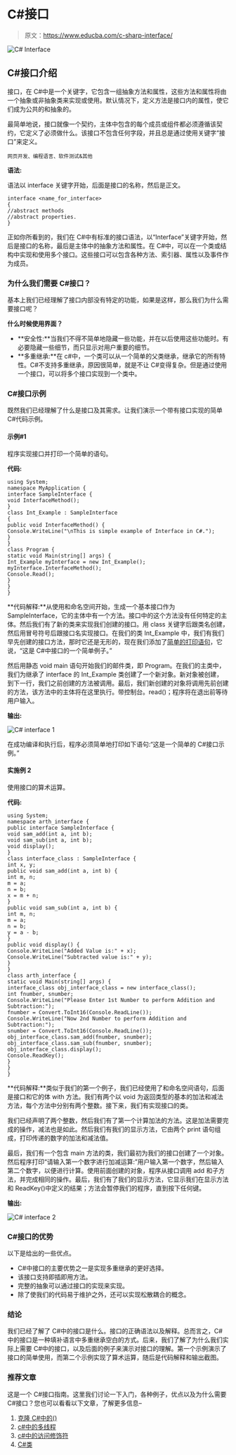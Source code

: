 # C#接口

> 原文：<https://www.educba.com/c-sharp-interface/>

![C# Interface](img/c268e34c570cc67c52368a4bb5980c9a.png)



## C#接口介绍

接口，在 C#中是一个关键字，它包含一组抽象方法和属性，这些方法和属性将由一个抽象或非抽象类来实现或使用。默认情况下，定义方法是接口内的属性，使它们成为公共的和抽象的。

最简单地说，接口就像一个契约，主体中包含的每个成员或组件都必须遵循该契约，它定义了必须做什么。该接口不包含任何字段，并且总是通过使用关键字“接口”来定义。

<small>网页开发、编程语言、软件测试&其他</small>

**语法:**

语法以 interface 关键字开始，后面是接口的名称，然后是正文。

```
interface <name_for_interface>
{
//abstract methods
//abstract properties.
}
```

正如你所看到的，我们在 C#中有标准的接口语法，以“Interface”关键字开始，然后是接口的名称，最后是主体中的抽象方法和属性。在 C#中，可以在一个类或结构中实现和使用多个接口。这些接口可以包含各种方法、索引器、属性以及事件作为成员。

### 为什么我们需要 C#接口？

基本上我们已经理解了接口内部没有特定的功能，如果是这样，那么我们为什么需要接口呢？

**什么时候使用界面？**

*   **安全性:**当我们不得不简单地隐藏一些功能，并在以后使用这些功能时。有必要隐藏一些细节，而只显示对用户重要的细节。
*   **多重继承:**在 c#中，一个类可以从一个简单的父类继承，继承它的所有特性。C#不支持多重继承，原因很简单，就是不让 C#变得复杂。但是通过使用一个接口，可以将多个接口实现到一个类中。

### C#接口示例

既然我们已经理解了什么是接口及其需求。让我们演示一个带有接口实现的简单 C#代码示例。

#### 示例#1

程序实现接口并打印一个简单的语句。

**代码:**

```
using System;
namespace MyApplication {
interface SampleInterface {
void InterfaceMethod();
}
class Int_Example : SampleInterface
{
public void InterfaceMethod() {
Console.WriteLine("\nThis is simple example of Interface in C#.");
}
}
class Program {
static void Main(string[] args) {
Int_Example myInterface = new Int_Example();
myInterface.InterfaceMethod();
Console.Read();
}
}
}
```

**代码解释:**从使用和命名空间开始，生成一个基本接口作为 SampleInterface，它的主体中有一个方法。接口中的这个方法没有任何特定的主体。然后我们有了新的类来实现我们创建的接口。用 class 关键字后跟类名创建，然后用冒号符号后跟接口名实现接口。在我们的类 Int_Example 中，我们有我们早先创建的接口方法，那时它还是无形的，现在我们添加了[简单的打印语句](https://www.educba.com/print-statement-in-python/)，它说，“这是 C#中接口的一个简单例子。”

然后用静态 void main 语句开始我们的邮件类，即 Program。在我们的主类中，我们为继承了 interface 的 Int_Example 类创建了一个新对象。新对象被创建，到下一行，我们之前创建的方法被调用。最后，我们新创建的对象将调用先前创建的方法，该方法中的主体将在这里执行。带控制台。read()；程序将在退出前等待用户输入。

**输出:**

![C# interface 1](img/116020ab217d52f952d54fd4d48711cd.png)



在成功编译和执行后，程序必须简单地打印如下语句:“这是一个简单的 C#接口示例。”

#### 实施例 2

使用接口的算术运算。

**代码:**

```
using System;
namespace arth_interface {
public interface SampleInterface {
void sam_add(int a, int b);
void sam_sub(int a, int b);
void display();
}
class interface_class : SampleInterface {
int x, y;
public void sam_add(int a, int b) {
int m, n;
m = a;
n = b;
x = m + n;
}
public void sam_sub(int a, int b) {
int m, n;
m = a;
n = b;
y = a - b;
}
public void display() {
Console.WriteLine("Added Value is:" + x);
Console.WriteLine("Subtracted value is:" + y);
}
}
class arth_interface {
static void Main(string[] args) {
interface_class obj_interface_class = new interface_class();
int fnumber, snumber;
Console.WriteLine("Please Enter 1st Number to perform Addition and Subtraction:");
fnumber = Convert.ToInt16(Console.ReadLine());
Console.WriteLine("Now 2nd Number to perform Addition and Subtraction:");
snumber = Convert.ToInt16(Console.ReadLine());
obj_interface_class.sam_add(fnumber, snumber);
obj_interface_class.sam_sub(fnumber, snumber);
obj_interface_class.display();
Console.ReadKey();
}
}
}
```

**代码解释:**类似于我们的第一个例子，我们已经使用了和命名空间语句，后面是接口和它的体 with 方法。我们有两个以 void 为返回类型的基本的加法和减法方法，每个方法中分别有两个整数。接下来，我们有实现接口的类。

我们已经声明了两个整数，然后我们有了第一个计算加法的方法。这是加法需要完成的操作，减法也是如此。然后我们有我们的显示方法，它由两个 print 语句组成，打印传递的数字的加法和减法值。

最后，我们有一个包含 main 方法的类，我们最初为我们的接口创建了一个对象。然后程序打印“请输入第一个数字进行加减运算:”用户输入第一个数字，然后输入第二个数字，以便进行计算。使用前面创建的对象，程序从接口调用 add 和子方法，并完成相同的操作。最后，我们有了我们的显示方法，它显示我们在显示方法和 ReadKey()中定义的结果；方法会暂停我们的程序，直到按下任何键。

**输出:**

![C# interface 2](img/bd41b2ab8b60d5e524fc7f4f2d317680.png)



### C#接口的优势

以下是给出的一些优点。

*   C#中接口的主要优势之一是实现多重继承的更好选择。
*   该接口支持即插即用方法。
*   完整的抽象可以通过接口的实现来实现。
*   除了使我们的代码易于维护之外，还可以实现松散耦合的概念。

### 结论

我们已经了解了 C#中的接口是什么。接口的正确语法以及解释。总而言之，C#中的接口是一种填补语言中多重继承空白的方式。后来，我们了解了为什么我们实际上需要 C#中的接口，以及后面的例子来演示对接口的理解。第一个示例演示了接口的简单使用，而第二个示例实现了算术运算，随后是代码解释和输出截图。

### 推荐文章

这是一个 C#接口指南。这里我们讨论一下入门，各种例子，优点以及为什么需要 C#接口？您也可以看看以下文章，了解更多信息–

1.  [克隆 C#中的()](https://www.educba.com/clone-in-c-sharp/)
2.  [c#中的多线程](https://www.educba.com/multithreading-in-c-sharp/)
3.  [c#中的访问修饰符](https://www.educba.com/access-modifiers-in-c-sharp/)
4.  [C#类](https://www.educba.com/c-sharp-class/)





